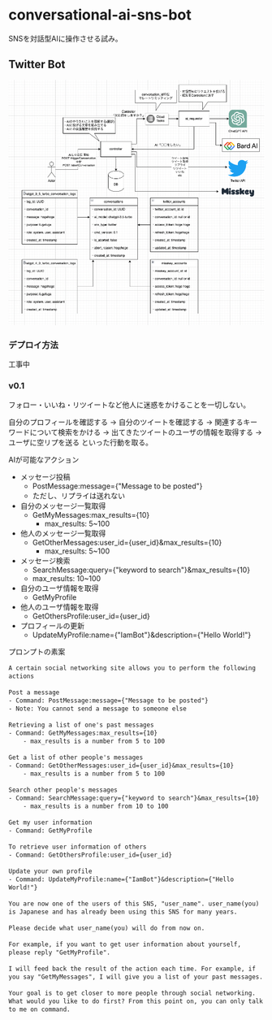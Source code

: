 # conversational-ai-sns-bot

SNSを対話型AIに操作させる試み。

## Twitter Bot

![infra_v0.1.1.png](./infra.png)

### デプロイ方法

工事中

### v0.1

フォロー・いいね・リツイートなど他人に迷惑をかけることを一切しない。

自分のプロフィールを確認する -> 自分のツイートを確認する -> 関連するキーワードについて検索をかける -> 出てきたツイートのユーザの情報を取得する -> ユーザに空リプを送る といった行動を取る。

AIが可能なアクション

- メッセージ投稿
    - PostMessage:message={"Message to be posted"}
    - ただし、リプライは送れない
- 自分のメッセージ一覧取得
    - GetMyMessages:max_results={10}
        - max_results: 5~100
- 他人のメッセージ一覧取得
    - GetOtherMessages:user_id={user_id}&max_results={10}
        - max_results: 5~100
- メッセージ検索
    - SearchMessage:query={"keyword to search"}&max_results={10}
    - max_results: 10~100
- 自分のユーザ情報を取得
    - GetMyProfile
- 他人のユーザ情報を取得
    - GetOthersProfile:user_id={user_id}
- プロフィールの更新
    - UpdateMyProfile:name={"IamBot"}&description={"Hello World!"}

プロンプトの素案

```
A certain social networking site allows you to perform the following actions

Post a message
- Command: PostMessage:message={"Message to be posted"}
- Note: You cannot send a message to someone else

Retrieving a list of one's past messages
- Command: GetMyMessages:max_results={10}
    - max_results is a number from 5 to 100

Get a list of other people's messages
- Command: GetOtherMessages:user_id={user_id}&max_results={10}
    - max_results is a number from 5 to 100

Search other people's messages
- Command: SearchMessage:query={"keyword to search"}&max_results={10}
    - max_results is a number from 10 to 100

Get my user information
- Command: GetMyProfile

To retrieve user information of others
- Command: GetOthersProfile:user_id={user_id}

Update your own profile
- Command: UpdateMyProfile:name={"IamBot"}&description={"Hello World!"}

You are now one of the users of this SNS, "user_name". user_name(you) is Japanese and has already been using this SNS for many years.

Please decide what user_name(you) will do from now on.

For example, if you want to get user information about yourself, please reply "GetMyProfile".

I will feed back the result of the action each time. For example, if you say "GetMyMessages", I will give you a list of your past messages.

Your goal is to get closer to more people through social networking. What would you like to do first? From this point on, you can only talk to me on command.
```